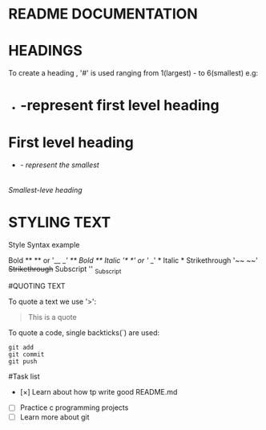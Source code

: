 # README DOCUMENTATION

# HEADINGS
To create a heading , '#' is used ranging from 1(largest) - to 6(smallest) e.g:
- #     -represent first level heading
# First level heading 
- ######      - represent the smallest
###### Smallest-leve heading
<!--when you use two or more headings , GitHub automatically generates a table of content that you access by clicking ⁝Ξ within the file header-->

# STYLING TEXT

Style			Syntax 					example			

Bold 			** **     or '__  __'			** Bold **
Italic 			'*  *' or '_    _'			* Italic *
Strikethrough		'~~  ~~'     				~~Strikethrough~~
Subscript 		'<sub></sub>'				<sub>Subscript</sub>

#QUOTING TEXT

To quote a text we use '>':
> This is a quote

To quote a code, single backticks(`) are used:
```
git add
git commit
git push
```

#Task list
- [×] Learn about how tp write good README.md
- [ ] Practice c programming projects
- [ ] Learn more about git
